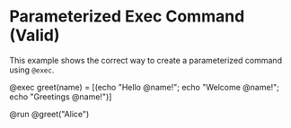 # Parameterized Exec Command (Valid)

This example shows the correct way to create a parameterized command using `@exec`.

@exec greet(name) = [(echo "Hello @name!"; echo "Welcome @name!"; echo "Greetings @name!")]

@run @greet("Alice")
